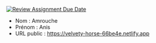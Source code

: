 [![Review Assignment Due Date](https://classroom.github.com/assets/deadline-readme-button-24ddc0f5d75046c5622901739e7c5dd533143b0c8e959d652212380cedb1ea36.svg)](https://classroom.github.com/a/ismyVXjU)
- Nom : Amrouche
- Prénom : Anis
- URL public : https://velvety-horse-66be4e.netlify.app 

